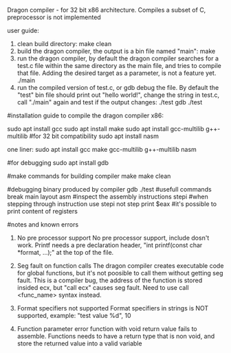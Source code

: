 Dragon compiler - for 32 bit x86 architecture. Compiles a subset of C, preprocessor is not implemented

user guide:

1. clean build directory: 
    make clean
2. build the dragon compiler, the output is a bin file named "main":
    make
3. run the dragon compiler, by default the dragon compiler searches for a test.c file within the same directory as the main file, and tries to compile that file. Adding the desired target as a parameter, is not a feature yet.
    ./main
4. run the compiled version of test.c, or gdb debug the file. By default the "test" bin file should print out "hello world!", change the string in test.c, call "./main" again and test if the output changes:
    ./test
    gdb ./test



#installation guide to compile the dragon compiler x86:

sudo apt install gcc
sudo apt install make
sudo apt install gcc-multilib g++-multilib #for 32 bit compatibility
sudo apt install nasm 

one liner:
sudo apt install gcc make gcc-multilib g++-multilib nasm

#for debugging
sudo apt install gdb 

#make commands for building compiler
make 
make clean

#debugging binary produced by compiler
gdb ./test
#usefull commands 
    break main
    layout asm      #inspect the assembly instructions
    stepi           #when stepping through instruction use stepi not step
    print $eax      #it's possible to print content of registers

#notes and known errors

1. No pre processor support
No pre processor support, include dosn't work. Printf needs a pre declaration header, "int printf(const char *format, ...);" at the top of the file.

2. Seg fault on function calls
The dragon compiler creates executable code for global functions, but it's not poosible to call them without getting seg fault. This is a compiler bug, the address of the function is stored insided ecx, but "call ecx" causes seg fault. Need to use call <func_name> syntax instead. 

3. Format specifiers not supported
Format specifiers in strings is NOT supported, example: "test value %d", 10

4. Function parameter error
function with void return value fails to assemble. Functions needs to have a return type that is non void, and store the returned value into a valid variable
